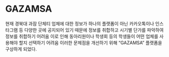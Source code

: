 # GAZAMSA
현재 경북대 과잠 단체티 업체에 대한 정보가 하나의 플랫폼이 아닌 카카오톡이나 인스타그램 등 다양한 곳에 공지되어 있기 때문에 정보를 취합하고 시기별 단가를 파악하여 정보를 취합하기 어려움  이로 인해 동아리원이나 학생회 등의 학생들이 어떤 업체를 사용해야 할지 선택하기 어려움  이러한 문제점을 개선하기 위해 “GAZAMSA” 플랫폼을 구상하게 되었다.
